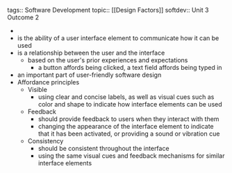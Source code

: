 tags:: Software Development
topic:: [[Design Factors]]
softdev:: Unit 3 Outcome 2

-
- is the ability of a user interface element to communicate how it can be used
- is a relationship between the user and the interface
	- based on the user's prior experiences and expectations
		- a button affords being clicked, a text field affords being typed in
- an important part of user-friendly software design
- Affordance principles
	- Visible
		- using clear and concise labels, as well as visual cues such as color and shape to indicate how interface elements can be used
	- Feedback
		- should provide feedback to users when they interact with them
		- changing the appearance of the interface element to indicate that it has been activated, or providing a sound or vibration cue
	- Consistency
		- should be consistent throughout the interface
		- using the same visual cues and feedback mechanisms for similar interface elements